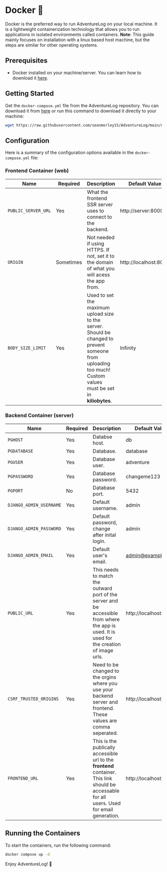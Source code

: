 # Docker 🐋

Docker is the preferred way to run AdventureLog on your local machine. It is a lightweight containerization technology that allows you to run applications in isolated environments called containers.
**Note**: This guide mainly focuses on installation with a linux based host machine, but the steps are similar for other operating systems.

## Prerequisites

- Docker installed on your machine/server. You can learn how to download it [here](https://docs.docker.com/engine/install/).

## Getting Started

Get the `docker-compose.yml` file from the AdventureLog repository. You can download it from [here](https://github.com/seanmorley15/AdventureLog/blob/main/docker-compose.yml) or run this command to download it directly to your machine:

```bash
wget https://raw.githubusercontent.com/seanmorley15/AdventureLog/main/docker-compose.yml
```

## Configuration

Here is a summary of the configuration options available in the `docker-compose.yml` file:

<!-- make a table with colum name, is required, other -->

### Frontend Container (web)

| Name                | Required  | Description                                                                                                                                                   | Default Value         |
| ------------------- | --------- | ------------------------------------------------------------------------------------------------------------------------------------------------------------- | --------------------- |
| `PUBLIC_SERVER_URL` | Yes       | What the frontend SSR server uses to connect to the backend.                                                                                                  | http://server:8000    |
| `ORIGIN`            | Sometimes | Not needed if using HTTPS. If not, set it to the domain of what you will acess the app from.                                                                  | http://localhost:8015 |
| `BODY_SIZE_LIMIT`   | Yes       | Used to set the maximum upload size to the server. Should be changed to prevent someone from uploading too much! Custom values must be set in **kiliobytes**. | Infinity              |

### Backend Container (server)

| Name                    | Required | Description                                                                                                                                   | Default Value         |
| ----------------------- | -------- | --------------------------------------------------------------------------------------------------------------------------------------------- | --------------------- |
| `PGHOST`                | Yes      | Databse host.                                                                                                                                 | db                    |
| `PGDATABASE`            | Yes      | Database.                                                                                                                                     | database              |
| `PGUSER`                | Yes      | Database user.                                                                                                                                | adventure             |
| `PGPASSWORD`            | Yes      | Database password.                                                                                                                            | changeme123           |
| `PGPORT`                | No      | Database port.             | 5432           |
| `DJANGO_ADMIN_USERNAME` | Yes      | Default username.                                                                                                                             | admin                 |
| `DJANGO_ADMIN_PASSWORD` | Yes      | Default password, change after inital login.                                                                                                  | admin                 |
| `DJANGO_ADMIN_EMAIL`    | Yes      | Default user's email.                                                                                                                         | admin@example.com     |
| `PUBLIC_URL`            | Yes      | This needs to match the outward port of the server and be accessible from where the app is used. It is used for the creation of image urls.   | http://localhost:8016 |
| `CSRF_TRUSTED_ORIGINS`  | Yes      | Need to be changed to the orgins where you use your backend server and frontend. These values are comma seperated.                            | http://localhost:8016 |
| `FRONTEND_URL`          | Yes      | This is the publically accessible url to the **frontend** container. This link should be accessable for all users. Used for email generation. | http://localhost:8015 |

## Running the Containers

To start the containers, run the following command:

```bash
docker compose up -d
```

Enjoy AdventureLog! 🎉
